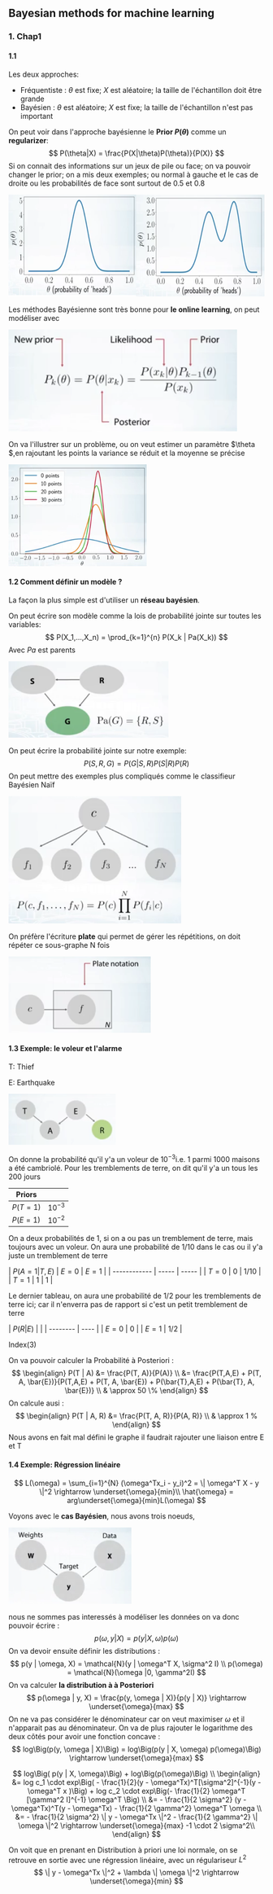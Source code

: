 

## Bayesian methods for machine learning

### 1. Chap1

#### 1.1

Les deux approches:

* Fréquentiste : $\theta$ est fixe; $X$ est aléatoire; la taille de l'échantillon doit être grande
* Bayésien : $\theta$ est aléatoire; $X$ est fixe; la taille de l'échantillon n'est pas important

On peut voir dans l'approche bayésienne le **Prior $P( \theta)$** comme un **regularizer**:
$$
P(\theta|X) = \frac{P(X|\theta)P(\theta)}{P(X)}
$$
Si on connait des informations sur un jeux de pile ou face; on va pouvoir changer le prior; on a mis deux exemples; ou normal à gauche et le cas de droite ou les probabilités de face sont surtout de 0.5 et 0.8

<img src="im01.png" height="200px">



Les méthodes Bayésienne sont très bonne pour **le online learning**, on peut modéliser avec



<img src="im02.png" height="200px">

On va l'illustrer sur un problème, ou on veut estimer un paramètre $\theta $,en rajoutant les points la variance se réduit et la moyenne se précise 



<img src="im03.png" height="200px">



#### 1.2 Comment définir un modèle ?

La façon la plus simple est d'utiliser un **réseau bayésien**.

On peut écrire son modèle comme la lois de probabilité jointe sur toutes les variables:
$$
P(X_1,...,X_n) = \prod_{k=1}^{n} P(X_k | Pa(X_k))
$$
Avec $Pa$ est parents

<img src="im04.png" height="150px">

On peut écrire la probabilité jointe sur notre exemple:
$$
P(S,R,G)=P(G|S,R)P(S|R)P(R)
$$
On peut mettre des exemples plus compliqués comme le classifieur Bayésien Naïf

<img src="im05.png" height="250px">

On préfère l'écriture **plate** qui permet de gérer les répétitions, on doit répéter ce sous-graphe N fois

<img src="im06.png" height="150px">

#### 1.3 Exemple: le voleur et l'alarme

T: Thief

E: Earthquake

<img src="im07.png" height="100px">

On donne la probabilité qu'il y'a un voleur de $10^{-3}$i.e. 1 parmi 1000 maisons a été cambriolé. Pour les tremblements de terre, on dit qu'il y'a un tous les 200 jours

| Priors   |           |
| -------- | --------- |
| $P(T=1)$ | $10^{-3}$ |
| $P(E=1)$ | $10^{-2}$ |

On a deux probabilités de 1, si on a ou pas un tremblement de terre, mais toujours avec un voleur. On aura une probabilité de 1/10 dans le cas ou il y'a juste un tremblement de terre

| $P(A=1|T,E)$ | $E=0$ | $E=1$ |
| ------------ | ----- | ----- |
| $T=0$        | 0     | 1/10  |
| $T=1$        | 1     | 1     |

Le dernier tableau, on aura une probabilité de 1/2 pour les tremblements de terre ici; car il n'enverra pas de rapport si c'est un petit tremblement de terre

| $P(R|E)$ |      |
| -------- | ---- |
| $E=0$    | 0    |
| $E=1$    | 1/2  |

Index(3)

On va pouvoir calculer la Probabilité à Posteriori :
$$
\begin{align}
P(T | A) &= \frac{P(T, A)}{P(A)} \\
&= \frac{P(T,A,E) + P(T, A, \bar{E})}{P(T,A,E) + P(T, A, \bar{E}) + P(\bar{T},A,E) + P(\bar{T}, A, \bar{E})} \\
& \approx 50 \%
\end{align}
$$
On calcule ausi :
$$
\begin{align}
P(T | A, R) &= \frac{P(T, A, R)}{P(A, R)} \\
& \approx 1 %
\end{align}
$$
Nous avons en fait mal défini le graphe il faudrait rajouter une liaison entre E et T

#### 1.4 Exemple: Régression linéaire

$$
L(\omega) = \sum_{i=1}^{N} (\omega^Tx_i - y_i)^2 = \| \omega^T X - y \|^2 \rightarrow \underset{\omega}{min}\\
\hat{\omega} = arg\underset{\omega}{min}L(\omega)
$$

Voyons avec le **cas Bayésien**, nous avons trois noeuds,

<img src="im08.png" height="150px">

 nous ne sommes pas interessés à modéliser les données on va donc pouvoir écrire :
$$
p(\omega, y | X) = p(y | X, \omega) p(\omega)
$$
On va devoir ensuite définir les distributions :
$$
p(y | \omega, X) = \mathcal{N}(y | \omega^T X, \sigma^2 I) \\
p(\omega) = \mathcal{N}(\omega |0, \gamma^2I)
$$
On va calculer **la distribution à à Posteriori**
$$
p(\omega | y, X) = \frac{p(y, \omega | X)}{p(y | X)} \rightarrow \underset{\omega}{max}
$$
On ne va pas considérer le dénominateur car on veut maximiser $\omega$ et il n'apparait pas au dénominateur. On va de plus rajouter le logarithme des deux côtés pour avoir une fonction concave :
$$
log\Big(p(y, \omega | X)\Big) = log\Big(p(y | X, \omega) p(\omega)\Big) \rightarrow \underset{\omega}{max}
$$

$$
log\Big( p(y | X, \omega)\Big) + log\Big(p(\omega)\Big) \\
\begin{align}
&= log c_1 \cdot exp\Big( - \frac{1}{2}(y - \omega^Tx)^T[\sigma^2]^{-1}(y - \omega^T x )\Big) + log c_2 \cdot exp\Big(- \frac{1}{2} \omega^T [\gamma^2 I]^{-1} \omega^T \Big) \\
&= - \frac{1}{2 \sigma^2} (y - \omega^Tx)^T(y - \omega^Tx) - \frac{1}{2 \gamma^2} \omega^T \omega \\
&= - \frac{1}{2 \sigma^2} \| y - \omega^Tx \|^2 - \frac{1}{2 \gamma^2}   \| \omega \|^2 \rightarrow \underset{\omega}{max} -1 \cdot 2 \sigma^2\\
\end{align}
$$

 

On voit que en prenant en Distribution à priori une loi normale, on se retrouve en sortie avec une régression linéaire, avec un régulariseur $L^2$
$$
\| y - \omega^Tx \|^2 + \lambda \| \omega \|^2 \rightarrow \underset{\omega}{min} 
$$








